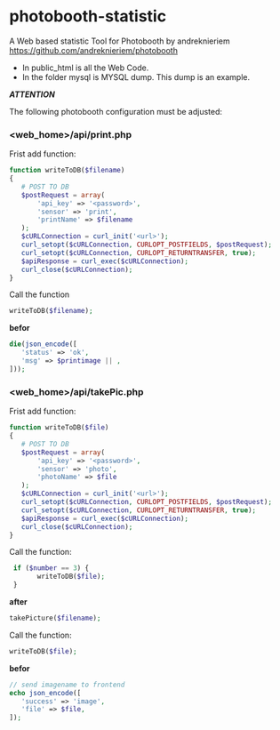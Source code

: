# photobooth-statistic

A Web based statistic Tool for Photobooth by andreknieriem <br>
https://github.com/andreknieriem/photobooth



* In public_html is all the Web Code. <br>
* In the folder mysql is MYSQL dump. This dump is an example.


_**ATTENTION**_

The following photobooth configuration must be adjusted:

### <web_home>/api/print.php

Frist add function:
 
```php
function writeToDB($filename)
{
   # POST TO DB
   $postRequest = array(
       'api_key' => '<password>',
       'sensor' => 'print',
       'printName' => $filename
   );
   $cURLConnection = curl_init('<url>');
   curl_setopt($cURLConnection, CURLOPT_POSTFIELDS, $postRequest);
   curl_setopt($cURLConnection, CURLOPT_RETURNTRANSFER, true);
   $apiResponse = curl_exec($cURLConnection);
   curl_close($cURLConnection);
} 
```
Call the function
```php
writeToDB($filename);
```
**befor**
```php
die(json_encode([
   'status' => 'ok',
   'msg' => $printimage || ,
]));
```

### <web_home>/api/takePic.php

Frist add function:

```php
function writeToDB($file)
{
   # POST TO DB
   $postRequest = array(
       'api_key' => '<password>',
       'sensor' => 'photo',
       'photoName' => $file
   );
   $cURLConnection = curl_init('<url>');
   curl_setopt($cURLConnection, CURLOPT_POSTFIELDS, $postRequest);
   curl_setopt($cURLConnection, CURLOPT_RETURNTRANSFER, true);
   $apiResponse = curl_exec($cURLConnection);
   curl_close($cURLConnection);
}
```

Call the function:
```php
 if ($number == 3) {
       writeToDB($file);
 }
```
**after**
```php
takePicture($filename);
```

Call the function:
```php
writeToDB($file);
```
**befor**
```php
// send imagename to frontend
echo json_encode([
   'success' => 'image',
   'file' => $file,
]);
```

